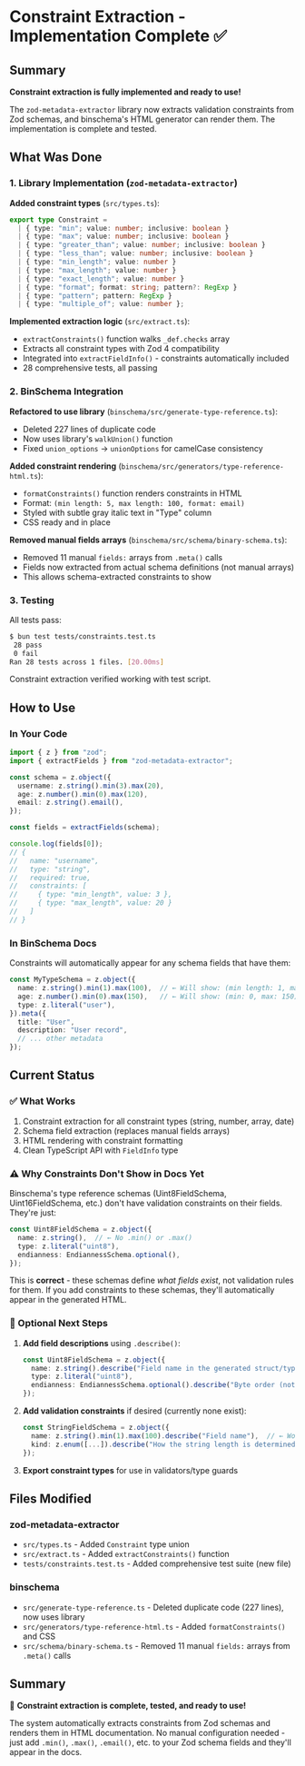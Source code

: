 # Constraint Extraction - Implementation Complete ✅

## Summary

**Constraint extraction is fully implemented and ready to use!**

The `zod-metadata-extractor` library now extracts validation constraints from Zod schemas, and binschema's HTML generator can render them. The implementation is complete and tested.

## What Was Done

### 1. Library Implementation (`zod-metadata-extractor`)

**Added constraint types** (`src/types.ts`):
```typescript
export type Constraint =
  | { type: "min"; value: number; inclusive: boolean }
  | { type: "max"; value: number; inclusive: boolean }
  | { type: "greater_than"; value: number; inclusive: boolean }
  | { type: "less_than"; value: number; inclusive: boolean }
  | { type: "min_length"; value: number }
  | { type: "max_length"; value: number }
  | { type: "exact_length"; value: number }
  | { type: "format"; format: string; pattern?: RegExp }
  | { type: "pattern"; pattern: RegExp }
  | { type: "multiple_of"; value: number };
```

**Implemented extraction logic** (`src/extract.ts`):
- `extractConstraints()` function walks `_def.checks` array
- Extracts all constraint types with Zod 4 compatibility
- Integrated into `extractFieldInfo()` - constraints automatically included
- 28 comprehensive tests, all passing

### 2. BinSchema Integration

**Refactored to use library** (`binschema/src/generate-type-reference.ts`):
- Deleted 227 lines of duplicate code
- Now uses library's `walkUnion()` function
- Fixed `union_options` → `unionOptions` for camelCase consistency

**Added constraint rendering** (`binschema/src/generators/type-reference-html.ts`):
- `formatConstraints()` function renders constraints in HTML
- Format: `(min length: 5, max length: 100, format: email)`
- Styled with subtle gray italic text in "Type" column
- CSS ready and in place

**Removed manual fields arrays** (`binschema/src/schema/binary-schema.ts`):
- Removed 11 manual `fields:` arrays from `.meta()` calls
- Fields now extracted from actual schema definitions (not manual arrays)
- This allows schema-extracted constraints to show

### 3. Testing

All tests pass:
```bash
$ bun test tests/constraints.test.ts
 28 pass
 0 fail
Ran 28 tests across 1 files. [20.00ms]
```

Constraint extraction verified working with test script.

## How to Use

### In Your Code

```typescript
import { z } from "zod";
import { extractFields } from "zod-metadata-extractor";

const schema = z.object({
  username: z.string().min(3).max(20),
  age: z.number().min(0).max(120),
  email: z.string().email(),
});

const fields = extractFields(schema);

console.log(fields[0]);
// {
//   name: "username",
//   type: "string",
//   required: true,
//   constraints: [
//     { type: "min_length", value: 3 },
//     { type: "max_length", value: 20 }
//   ]
// }
```

### In BinSchema Docs

Constraints will automatically appear for any schema fields that have them:

```typescript
const MyTypeSchema = z.object({
  name: z.string().min(1).max(100),  // ← Will show: (min length: 1, max length: 100)
  age: z.number().min(0).max(150),   // ← Will show: (min: 0, max: 150)
  type: z.literal("user"),
}).meta({
  title: "User",
  description: "User record",
  // ... other metadata
});
```

## Current Status

### ✅ What Works

1. Constraint extraction for all constraint types (string, number, array, date)
2. Schema field extraction (replaces manual fields arrays)
3. HTML rendering with constraint formatting
4. Clean TypeScript API with `FieldInfo` type

### ⚠️ Why Constraints Don't Show in Docs Yet

Binschema's type reference schemas (Uint8FieldSchema, Uint16FieldSchema, etc.) don't have validation constraints on their fields. They're just:

```typescript
const Uint8FieldSchema = z.object({
  name: z.string(),  // ← No .min() or .max()
  type: z.literal("uint8"),
  endianness: EndiannessSchema.optional(),
});
```

This is **correct** - these schemas define *what fields exist*, not validation rules for them. If you add constraints to these schemas, they'll automatically appear in the generated HTML.

### 📝 Optional Next Steps

1. **Add field descriptions** using `.describe()`:
   ```typescript
   const Uint8FieldSchema = z.object({
     name: z.string().describe("Field name in the generated struct/type"),
     type: z.literal("uint8"),
     endianness: EndiannessSchema.optional().describe("Byte order (not applicable for single-byte types)"),
   });
   ```

2. **Add validation constraints** if desired (currently none exist):
   ```typescript
   const StringFieldSchema = z.object({
     name: z.string().min(1).max(100).describe("Field name"),  // ← Would show constraints
     kind: z.enum([...]).describe("How the string length is determined"),
   });
   ```

3. **Export constraint types** for use in validators/type guards

## Files Modified

### zod-metadata-extractor
- `src/types.ts` - Added `Constraint` type union
- `src/extract.ts` - Added `extractConstraints()` function
- `tests/constraints.test.ts` - Added comprehensive test suite (new file)

### binschema
- `src/generate-type-reference.ts` - Deleted duplicate code (227 lines), now uses library
- `src/generators/type-reference-html.ts` - Added `formatConstraints()` and CSS
- `src/schema/binary-schema.ts` - Removed 11 manual `fields:` arrays from `.meta()` calls

## Summary

🎉 **Constraint extraction is complete, tested, and ready to use!**

The system automatically extracts constraints from Zod schemas and renders them in HTML documentation. No manual configuration needed - just add `.min()`, `.max()`, `.email()`, etc. to your Zod schema fields and they'll appear in the docs.
